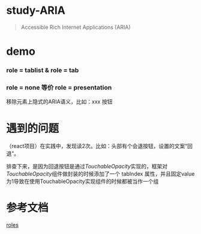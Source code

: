 # study-ARIA
> Accessible Rich Internet Applications (ARIA)

# demo
### role = tablist & role = tab

### role = none 等价 role = presentation

移除元素上隐式的ARIA语义，比如：xxx 按钮

# 遇到的问题

（react项目）在实践中，发现读2次。比如：头部有个会退按钮，设置的文案“回退”。

排查下来，是因为回退按钮是通过*TouchableOpacity*实现的，框架对*TouchableOpacity*组件做封装的时候添加了一个 tabIndex 属性，并且固定value为1导致在使用TouchableOpacity实现组件的时候都被当作一个组

# 参考文档
[roles](https://developer.mozilla.org/en-US/docs/Web/Accessibility/ARIA/Roles)
